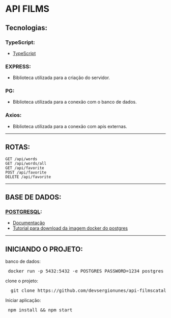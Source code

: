# API FILMS

## Tecnologias:

### TypeScript:

- [TypeScript](https://www.typescriptlang.org/)

### EXPRESS:

- Biblioteca utilizada para a criação do servidor.

### PG:

- Biblioteca utilizada para a conexão com o banco de dados.

### Axios:

- Biblioteca utilizada para a conexão com apis externas.
<hr>

## ROTAS:

```
GET /api/words
GET /api/words/all
GET /api/favorite
POST /api/favorite
DELETE /api/favorite
```
<hr>

## BASE DE DADOS:

### [POSTGRESQL](https://www.postgresql.org/):

- [Documentação](https://www.postgresql.org/docs/)
- [Tutorial para download da imagem docker do postgres](https://felixgilioli.medium.com/como-rodar-um-banco-de-dados-postgres-com-docker-6aecf67995e1)

<hr>

## INICIANDO O PROJETO:

banco de dados:

<pre>
 docker run -p 5432:5432 -e POSTGRES_PASSWORD=1234 postgres
</pre>

clone o projeto:

<pre>
  git clone https://github.com/devsergionunes/api-filmscatalog.git
</pre>

Iniciar aplicação:

<pre>
 npm install && npm start
</pre>
